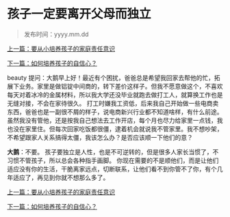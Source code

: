 # 孩子一定要离开父母而独立

> 发布时间：yyyy.mm.dd 

[上一篇：要从小培养孩子的家庭责任意识 ](/education/article8)

[下一篇：如何培养孩子的自信心？](/education/article10)

beauty 提问：大鹅早上好！最近有个困扰，爸爸总是希望我回家去帮他的忙，拓展下业务。家里是做铝锭中间商的，转下差价这样子。但我不愿意做这个，不喜欢每天对着冰冷的金属材料，所以我大学还没毕业就跑去做打工人，就算换工作也是无缝对接，不会在家待很久。 打工时嫌我工资低，后来我自己开始做一些电商卖东西，爸爸也是一副很不屑的样子，说电商新兴行业都不知道啥样，有什么前途。 虽然我没有管他，还是按我自己想法去工作开店，每个月也尽力给家里一点钱，我也没在家里住。但每次回家吃饭都很僵，逮着机会就说我不管家里。我不想吵架，不希望跟家人关系搞得太僵，我该怎么办？是否应该顺一下他们的意？

**大鹅**：不要。
孩子要独立是人性，也是不可逆转的，但是很多人家长当惯了，不习惯不管孩子，所以总会各种指手画脚。
你现在需要的不是顺他们，而是让他们适应没有你的生活，干脆离家远点，切断联系，让他们看不到你管不了你，有个几年适应了，再见到你就不想那么多了。



[上一篇：要从小培养孩子的家庭责任意识 ](/education/article8)

[下一篇：如何培养孩子的自信心？](/education/article10)